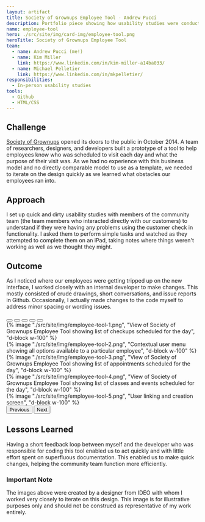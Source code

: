 ```yaml
---
layout: artifact
title: Society of Grownups Employee Tool - Andrew Pucci
description: Portfolio piece showing how usability studies were conducted to improve an internal tool at Society of Grownups.
name: employee-tool
hero: ./src/site/img/card-img/employee-tool.png
heroTitle: Society of Grownups Employee Tool
team:
  - name: Andrew Pucci (me!)
  - name: Kim Miller
    link: https://www.linkedin.com/in/kim-miller-a14ba033/
  - name: Michael Pelletier
    link: https://www.linkedin.com/in/mkpelletier/
responsibilities:
  - In-person usability studies
tools:
  - Github
  - HTML/CSS
---
```


## Challenge
[Society of Grownups](https://www.societyofgrownups.com) opened its doors to the public in October 2014. A team of researchers, designers, and developers built a prototype of a tool to help employees know who was scheduled to visit each day and what the purpose of their visit was. As we had no experience with this business model and no directly comparable model to use as a template, we needed to iterate on the design quickly as we learned what obstacles our employees ran into.

## Approach
I set up quick and dirty usability studies with members of the community team (the team members who interacted directly with our customers) to understand if they were having any problems using the customer check in functionality. I asked them to perform simple tasks and watched as they attempted to complete them on an iPad, taking notes where things weren't working as well as we thought they might.

## Outcome
As I noticed where our employees were getting tripped up on the new interface, I worked closely with an internal developer to make changes. This mostly consisted of crude drawings, short conversations, and issue reports in Github. Occasionally, I actually made changes to the code myself to address minor spacing or wording issues.

<div id="employee-tool-carousel" class="carousel slide mb-3" data-bs-ride="carousel">
  <div class="carousel-indicators">
    <button type="button" data-bs-target="#employee-tool-carousel" data-bs-slide-to="0" class="active" aria-current="true" aria-label="Slide 1"></button>
    <button type="button" data-bs-target="#employee-tool-carousel" data-bs-slide-to="1" aria-label="Slide 2"></button>
    <button type="button" data-bs-target="#employee-tool-carousel" data-bs-slide-to="2" aria-label="Slide 3"></button>
    <button type="button" data-bs-target="#employee-tool-carousel" data-bs-slide-to="3" aria-label="Slide 4"></button>
    <button type="button" data-bs-target="#employee-tool-carousel" data-bs-slide-to="4" aria-label="Slide 5"></button>
  </div>
  <div class="carousel-inner">
    <div class="carousel-item active">
      {% image "./src/site/img/employee-tool-1.png", "View of Society of Grownups Employee Tool showing list of checkups scheduled for the day", "d-block w-100" %}
    </div>
    <div class="carousel-item">
      {% image "./src/site/img/employee-tool-2.png", "Contextual user menu showing all options available to a particular employee", "d-block w-100" %}
    </div>
    <div class="carousel-item">
      {% image "./src/site/img/employee-tool-3.png", "View of Society of Grownups Employee Tool showing list of appointments scheduled for the day", "d-block w-100" %}
    </div>
    <div class="carousel-item">
      {% image "./src/site/img/employee-tool-4.png", "View of Society of Grownups Employee Tool showing list of classes and events scheduled for the day", "d-block w-100" %}
    </div>
    <div class="carousel-item">
      {% image "./src/site/img/employee-tool-5.png", "User linking and creation screen", "d-block w-100" %}
    </div>
  </div>
  <button class="carousel-control-prev" type="button" data-bs-target="#employee-tool-carousel" role="button" data-bs-slide="prev">
    <span class="carousel-control-prev-icon" aria-hidden="true"></span>
    <span class="visually-hidden">Previous</span>
  </button>
  <button class="carousel-control-next" type="button" data-bs-target="#employee-tool-carousel" role="button" data-bs-slide="next">
    <span class="carousel-control-next-icon" aria-hidden="true"></span>
    <span class="visually-hidden">Next</span>
  </button>
</div>

## Lessons Learned
Having a short feedback loop between myself and the developer who was responsible for coding this tool enabled us to act quickly and with little effort spent on superfluous documentation. This enabled us to make quick changes, helping the community team function more efficiently.

### Important Note
The images above were created by a designer from IDEO with whom I worked very closely to iterate on this design. This image is for illustrative purposes only and should not be construed as representative of my work entirely.
